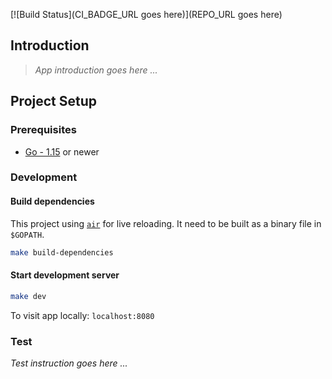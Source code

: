 [![Build Status](CI_BADGE_URL goes here)](REPO_URL goes here)

## Introduction

> *App introduction goes here ...*

## Project Setup

### Prerequisites

- [Go - 1.15](https://golang.org/doc/go1.15) or newer

### Development

#### Build dependencies
This project using [`air`](https://github.com/cosmtrek/air) for live reloading. It need to be built as a binary file in `$GOPATH`.

```sh
make build-dependencies
```

#### Start development server

```sh
make dev
```

To visit app locally: `localhost:8080`

### Test

*Test instruction goes here ...*
